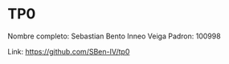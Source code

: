 # TP0

Nombre completo: Sebastian Bento Inneo Veiga
Padron: 100998

Link: https://github.com/SBen-IV/tp0